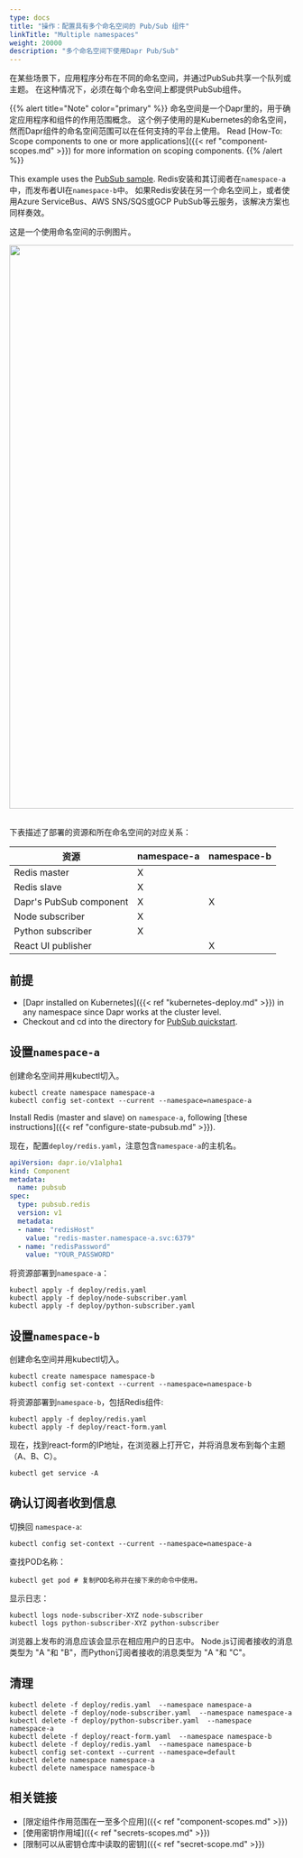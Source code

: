 ```yaml
---
type: docs
title: "操作：配置具有多个命名空间的 Pub/Sub 组件"
linkTitle: "Multiple namespaces"
weight: 20000
description: "多个命名空间下使用Dapr Pub/Sub"
---
```


在某些场景下，应用程序分布在不同的命名空间，并通过PubSub共享一个队列或主题。 在这种情况下，必须在每个命名空间上都提供PubSub组件。

{{% alert title="Note" color="primary" %}}
命名空间是一个Dapr里的，用于确定应用程序和组件的作用范围概念。 这个例子使用的是Kubernetes的命名空间，然而Dapr组件的命名空间范围可以在任何支持的平台上使用。 Read [How-To: Scope components to one or more applications]({{< ref "component-scopes.md" >}}) for more information on scoping components.
{{% /alert %}}

This example uses the [PubSub sample](https://github.com/dapr/quickstarts/tree/master/tutorials/pub-sub). Redis安装和其订阅者在`namespace-a`中，而发布者UI在`namespace-b`中。 如果Redis安装在另一个命名空间上，或者使用Azure ServiceBus、AWS SNS/SQS或GCP PubSub等云服务，该解决方案也同样奏效。

这是一个使用命名空间的示例图片。

<img src="/images/pubsub-multiple-namespaces.png" width=1000>
<br></br>

下表描述了部署的资源和所在命名空间的对应关系：

| 资源                      | namespace-a | namespace-b |
| ----------------------- | ----------- | ----------- |
| Redis master            | X           |             |
| Redis slave             | X           |             |
| Dapr's PubSub component | X           | X           |
| Node subscriber         | X           |             |
| Python subscriber       | X           |             |
| React UI publisher      |             | X           |

## 前提

* [Dapr installed on Kubernetes]({{< ref "kubernetes-deploy.md" >}}) in any namespace since Dapr works at the cluster level.
* Checkout and cd into the directory for [PubSub quickstart](https://github.com/dapr/quickstarts/tree/master/tutorials/pub-sub).

## 设置`namespace-a`

创建命名空间并用kubectl切入。
```
kubectl create namespace namespace-a
kubectl config set-context --current --namespace=namespace-a
```

Install Redis (master and slave) on `namespace-a`, following [these instructions]({{< ref "configure-state-pubsub.md" >}}).

现在，配置`deploy/redis.yaml`，注意包含`namespace-a`的主机名。

```yaml
apiVersion: dapr.io/v1alpha1
kind: Component
metadata:
  name: pubsub
spec:
  type: pubsub.redis
  version: v1
  metadata:
  - name: "redisHost"
    value: "redis-master.namespace-a.svc:6379"
  - name: "redisPassword"
    value: "YOUR_PASSWORD"
```

将资源部署到`namespace-a`：
```
kubectl apply -f deploy/redis.yaml
kubectl apply -f deploy/node-subscriber.yaml
kubectl apply -f deploy/python-subscriber.yaml
```

## 设置`namespace-b`

创建命名空间并用kubectl切入。
```
kubectl create namespace namespace-b
kubectl config set-context --current --namespace=namespace-b
```

将资源部署到`namespace-b`，包括Redis组件:
```
kubectl apply -f deploy/redis.yaml
kubectl apply -f deploy/react-form.yaml
```

现在，找到react-form的IP地址，在浏览器上打开它，并将消息发布到每个主题（A、B、C）。
```
kubectl get service -A
```

## 确认订阅者收到信息

切换回 `namespace-a`:
```
kubectl config set-context --current --namespace=namespace-a
```

查找POD名称：
```
kubectl get pod # 复制POD名称并在接下来的命令中使用。
```

显示日志：
```
kubectl logs node-subscriber-XYZ node-subscriber
kubectl logs python-subscriber-XYZ python-subscriber
```

浏览器上发布的消息应该会显示在相应用户的日志中。 Node.js订阅者接收的消息类型为 "A "和 "B"，而Python订阅者接收的消息类型为 "A "和 "C"。

## 清理

```
kubectl delete -f deploy/redis.yaml  --namespace namespace-a
kubectl delete -f deploy/node-subscriber.yaml  --namespace namespace-a
kubectl delete -f deploy/python-subscriber.yaml  --namespace namespace-a
kubectl delete -f deploy/react-form.yaml  --namespace namespace-b
kubectl delete -f deploy/redis.yaml  --namespace namespace-b
kubectl config set-context --current --namespace=default
kubectl delete namespace namespace-a
kubectl delete namespace namespace-b
```

## 相关链接

- [限定组件作用范围在一至多个应用]({{< ref "component-scopes.md" >}})
- [使用密钥作用域]({{< ref "secrets-scopes.md" >}})
- [限制可以从密钥仓库中读取的密钥]({{< ref "secret-scope.md" >}})
